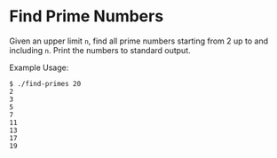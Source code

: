 # Find Prime Numbers

Given an upper limit `n`, find all prime numbers starting from 2 up to and
including `n`. Print the numbers to standard output.

Example Usage:

    $ ./find-primes 20
    2
    3
    5
    7
    11
    13
    17
    19

